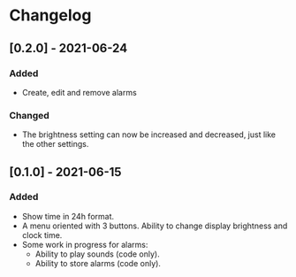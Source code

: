 # Changelog

## [0.2.0] - 2021-06-24
### Added
- Create, edit and remove alarms
### Changed
- The brightness setting can now be increased and decreased, just like the other
  settings.

## [0.1.0] - 2021-06-15
### Added
- Show time in 24h format.
- A menu oriented with 3 buttons. Ability to change display brightness and
  clock time.
- Some work in progress for alarms:
  - Ability to play sounds (code only).
  - Ability to store alarms (code only).
